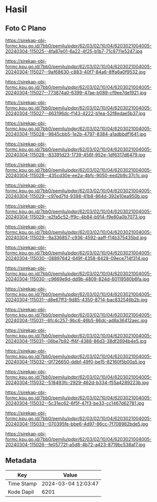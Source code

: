 # Hasil

## Foto C Plano

https://sirekap-obj-formc.kpu.go.id/7bb0/pemilu/pdpr/62/03/02/10/04/6203021004005-20240304-115025--4fa87e01-6a22-4f25-b1b7-71c8711e5247.jpg

https://sirekap-obj-formc.kpu.go.id/7bb0/pemilu/pdpr/62/03/02/10/04/6203021004005-20240304-115027--9af68630-c883-40f7-84a6-8ffa6a0f9532.jpg

https://sirekap-obj-formc.kpu.go.id/7bb0/pemilu/pdpr/62/03/02/10/04/6203021004005-20240304-115027--773874a0-6399-47ae-b089-cf9ee7de1921.jpg

https://sirekap-obj-formc.kpu.go.id/7bb0/pemilu/pdpr/62/03/02/10/04/6203021004005-20240304-115027--463196dc-f143-4222-b1ea-52f8edae5b37.jpg

https://sirekap-obj-formc.kpu.go.id/7bb0/pemilu/pdpr/62/03/02/10/04/6203021004005-20240304-115028--9845cbb5-1e2b-4797-8384-a1adbbdf1641.jpg

https://sirekap-obj-formc.kpu.go.id/7bb0/pemilu/pdpr/62/03/02/10/04/6203021004005-20240304-115028--83391d23-1739-456f-952e-1df6317d6479.jpg

https://sirekap-obj-formc.kpu.go.id/7bb0/pemilu/pdpr/62/03/02/10/04/6203021004005-20240304-115028--435cd30e-ee2a-4bfc-9050-eed2b9c37c1c.jpg

https://sirekap-obj-formc.kpu.go.id/7bb0/pemilu/pdpr/62/03/02/10/04/6203021004005-20240304-115029--c97ed7fd-9398-41b8-864d-392e10ea950b.jpg

https://sirekap-obj-formc.kpu.go.id/7bb0/pemilu/pdpr/62/03/02/10/04/6203021004005-20240304-115029--e2fa5c52-ff9c-4b84-b914-f9e80a0b7073.jpg

https://sirekap-obj-formc.kpu.go.id/7bb0/pemilu/pdpr/62/03/02/10/04/6203021004005-20240304-115029--9a336857-c936-4592-aaff-f14b375435bd.jpg

https://sirekap-obj-formc.kpu.go.id/7bb0/pemilu/pdpr/62/03/02/10/04/6203021004005-20240304-115030--08897642-649f-4358-8428-09ece714f314.jpg

https://sirekap-obj-formc.kpu.go.id/7bb0/pemilu/pdpr/62/03/02/10/04/6203021004005-20240304-115030--c9669e9d-dd9b-4809-824d-60119560b6fa.jpg

https://sirekap-obj-formc.kpu.go.id/7bb0/pemilu/pdpr/62/03/02/10/04/6203021004005-20240304-115031--d8e67ff3-9d85-4350-8714-bac832546b2b.jpg

https://sirekap-obj-formc.kpu.go.id/7bb0/pemilu/pdpr/62/03/02/10/04/6203021004005-20240304-115031--6fc4c257-9bc6-46b5-86dc-ad8a36412aec.jpg

https://sirekap-obj-formc.kpu.go.id/7bb0/pemilu/pdpr/62/03/02/10/04/6203021004005-20240304-115031--06be7b92-ff4f-4388-86d3-38df2694b4e5.jpg

https://sirekap-obj-formc.kpu.go.id/7bb0/pemilu/pdpr/62/03/02/10/04/6203021004005-20240304-115032--0f726650-ddbf-49f0-be15-82160f5b00a5.jpg

https://sirekap-obj-formc.kpu.go.id/7bb0/pemilu/pdpr/62/03/02/10/04/6203021004005-20240304-115032--518493fc-2929-462d-b334-f55a4289223b.jpg

https://sirekap-obj-formc.kpu.go.id/7bb0/pemilu/pdpr/62/03/02/10/04/6203021004005-20240304-115032--5c31ec62-6f5f-47f3-be33-cc1467d62781.jpg

https://sirekap-obj-formc.kpu.go.id/7bb0/pemilu/pdpr/62/03/02/10/04/6203021004005-20240304-115033--070395fe-bbe6-4d97-86cc-7f708982bde5.jpg

https://sirekap-obj-formc.kpu.go.id/7bb0/pemilu/pdpr/62/03/02/10/04/6203021004005-20240304-115026--fe05772f-a5d8-4b72-a423-8719bc538af7.jpg


## Metadata

| Key        | Value               |
| ---------- | ------------------- |
| Time Stamp | 2024-03-04 12:03:47 |
| Kode Dapil | 6201                |



